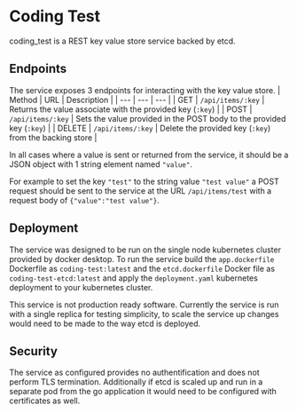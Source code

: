 # Coding Test
coding_test is a REST key value store service backed by etcd.

## Endpoints
The service exposes 3 endpoints for interacting with the key value store. 
| Method | URL               | Description                                                           |
| ---    | ---               | ---                                                                   |
| GET    | `/api/items/:key` | Returns the value associate with the provided key (`:key`)            |
| POST   | `/api/items/:key` | Sets the value provided in the POST body to the provided key (`:key`) |
| DELETE | `/api/items/:key` | Delete the provided key (`:key`) from the backing store               |

In all cases where a value is sent or returned from the service, it should be a JSON object with 1 string element named `"value"`.

For example to set the key `"test"` to the string value `"test value"` a POST request should be sent to the service at the URL `/api/items/test` with a request body of `{"value":"test value"}`.

## Deployment
The service was designed to be run on the single node kubernetes cluster provided by docker desktop. To run the service build the `app.dockerfile` Dockerfile as `coding-test:latest` and the `etcd.dockerfile` Docker file as `coding-test-etcd:latest` and apply the `deployment.yaml` kubernetes deployment to your kubernetes cluster. 

This service is not production ready software. Currently the service is run with a single replica for testing simplicity, to scale the service up changes would need to be made to the way etcd is deployed. 

## Security
The service as configured provides no authentification and does not perform TLS termination. Additionally if etcd is scaled up and run in a separate pod from the go application it would need to be configured with certificates as well.
